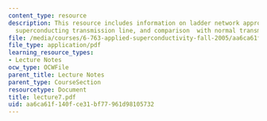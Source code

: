 ```yaml
---
content_type: resource
description: This resource includes information on ladder network approximation, inductance
  superconducting transmission line, and comparison  with normal transmission line.
file: /media/courses/6-763-applied-superconductivity-fall-2005/aa6ca61f140fce31bf77961d98105732_lecture7.pdf
file_type: application/pdf
learning_resource_types:
- Lecture Notes
ocw_type: OCWFile
parent_title: Lecture Notes
parent_type: CourseSection
resourcetype: Document
title: lecture7.pdf
uid: aa6ca61f-140f-ce31-bf77-961d98105732
---
```

